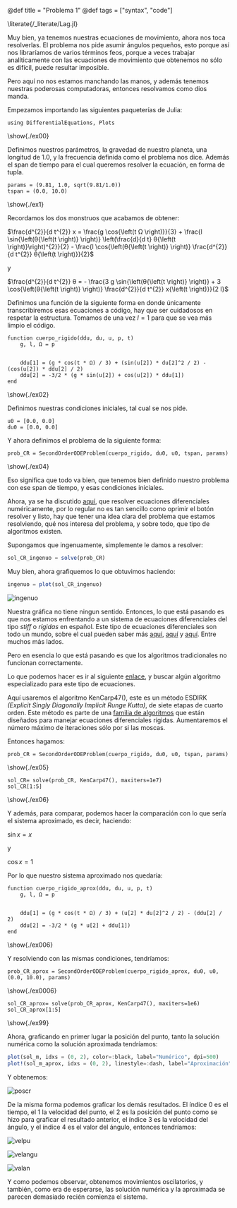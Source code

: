 <!-- @def showall = true -->
@def title = "Problema 1"
@def tags = ["syntax", "code"]


\literate{/_literate/Lag.jl}

Muy bien, ya tenemos nuestras ecuaciones de movimiento, ahora nos toca resolverlas. El problema nos pide asumir ángulos pequeños, esto porque así nos libraríamos de varios términos feos, porque a veces trabajar analíticamente con las ecuaciones de movimiento que obtenemos no sólo es difícil, puede resultar imposible. 

Pero aquí no nos estamos manchando las manos, y además tenemos nuestras poderosas computadoras, entonces resolvamos como dios manda. 

Empezamos importando las siguientes paqueterías de Julia:


```julia:./ex00
using DifferentialEquations, Plots
```
\show{./ex00}

Definimos nuestros parámetros, la gravedad de nuestro planeta, una longitud de 1.0, y la frecuencia definida como el problema nos dice. Además el span de tiempo para el cual queremos resolver la ecuación, en forma de tupla. 

```julia:./ex1
params = (9.81, 1.0, sqrt(9.81/1.0))
tspan = (0.0, 10.0)
```

\show{./ex1}

Recordamos los dos monstruos que acabamos de obtener:

$\frac{d^{2}}{d t^{2}} x = \frac{g \cos{\left(t Ω \right)}}{3} + \frac{l \sin{\left(θ{\left(t \right)} \right)} \left(\frac{d}{d t} θ{\left(t \right)}\right)^{2}}{2} - \frac{l \cos{\left(θ{\left(t \right)} \right)} \frac{d^{2}}{d t^{2}} θ{\left(t \right)}}{2}$

y

$\frac{d^{2}}{d t^{2}} θ = - \frac{3 g \sin{\left(θ{\left(t \right)} \right)} + 3 \cos{\left(θ{\left(t \right)} \right)} \frac{d^{2}}{d t^{2}} x{\left(t \right)}}{2 l}$

Definimos una función de la siguiente forma en donde únicamente transcribiremos esas ecuaciones a código, hay que ser cuidadosos en respetar la estructura. Tomamos de una vez $l = 1$ para que se vea más limpio el código.


```julia:./ex02
function cuerpo_rigido(ddu, du, u, p, t)
    g, l, Ω = p


    ddu[1] = (g * cos(t * Ω) / 3) + (sin(u[2]) * du[2]^2 / 2) - (cos(u[2]) * ddu[2] / 2)
    ddu[2] = -3/2 * (g * sin(u[2]) + cos(u[2]) * ddu[1]) 
end
```

\show{./ex02}

Definimos nuestras condiciones iniciales, tal cual se nos pide.

```julia:./ex03
u0 = [0.0, 0.0]
du0 = [0.0, 0.0]
```

Y ahora definimos el problema de la siguiente forma:

```julia:./ex04
prob_CR = SecondOrderODEProblem(cuerpo_rigido, du0, u0, tspan, params)
```
\show{./ex04}

Eso significa que todo va bien, que tenemos bien definido nuestro problema con ese span de tiempo, y esas condiciones iniciales.

Ahora, ya se ha discutido [aquí](https://marcoherrera-s.github.io/Problemas/Ejercicios/oscilador/), que resolver ecuaciones diferenciales numéricamente, por lo regular no es tan sencillo como oprimir el botón resolver y listo, hay que tener una idea clara del problema que estamos resolviendo, qué nos interesa del problema, y sobre todo, que tipo de algoritmos existen. 

Supongamos que ingenuamente, simplemente le damos a resolver:


```julia
sol_CR_ingenuo = solve(prob_CR)
```
<!-- \show{./ex59} -->


Muy bien, ahora grafiquemos lo que obtuvimos haciendo:


```julia
ingenuo = plot(sol_CR_ingenuo)
```
<!-- \show{./ex58} -->


![ingenuo](/assets/ingenuo.png)


Nuestra gráfica no tiene ningun sentido. 
Entonces, lo que está pasando es que nos estamos enfrentando a un sistema de ecuaciones diferenciales del tipo _stiff_ o _rígidas_ en español. 
Este tipo de ecuaciones diferenciales son todo un mundo, sobre el cual pueden saber más [aquí](https://en.wikipedia.org/wiki/Stiff_equation), [aquí](https://scicomp.stackexchange.com/questions/891/the-definition-of-stiff-ode-system) y [aquí](https://docs.sciml.ai/SciMLTutorialsOutput/html/introduction/02-choosing_algs.html). Entre muchos más lados. 

Pero en esencia lo que está pasando es que los algoritmos tradicionales no funcionan correctamente.

Lo que podemos hacer es ir al siguiente [enlace](https://docs.sciml.ai/DiffEqDocs/stable/solvers/ode_solve/#OrdinaryDiffEq.jl-for-Stiff-Equations), y buscar algún algoritmo especializado para este tipo de ecuaciones.

Aquí usaremos el algoritmo KenCarp47(), este es un método ESDIRK _(Explicit Singly Diagonally Implicit Runge Kutta)_, de siete etapas de cuarto orden. Este método es parte de una [familia de algoritmos](https://arxiv.org/abs/1803.01613) que están diseñados para manejar ecuaciones diferenciales rígidas. Aumentaremos el número máximo de iteraciones sólo por si las moscas. 

Entonces hagamos: 


```julia:./ex05
prob_CR = SecondOrderODEProblem(cuerpo_rigido, du0, u0, tspan, params)
```
\show{./ex05}

```julia:./ex06
sol_CR= solve(prob_CR, KenCarp47(), maxiters=1e7)
sol_CR[1:5]

```
\show{./ex06}


Y además, para comparar, podemos hacer la comparación con lo que sería el sistema aproximado, es decir, haciendo: 

$\sin{x} = x$

y 

$\cos{x} = 1$

Por lo que nuestro sistema aproximado nos quedaría:


```julia:./ex006
function cuerpo_rigido_aprox(ddu, du, u, p, t)
    g, l, Ω = p


    ddu[1] = (g * cos(t * Ω) / 3) + (u[2] * du[2]^2 / 2) - (ddu[2] / 2)
    ddu[2] = -3/2 * (g * u[2] + ddu[1]) 
end

```
\show{./ex006}

Y resolviendo con las mismas condiciones, tendríamos:

```julia:./ex0006
prob_CR_aprox = SecondOrderODEProblem(cuerpo_rigido_aprox, du0, u0, (0.0, 10.0), params)
```
\show{./ex0006}

```julia:./ex99
sol_CR_aprox= solve(prob_CR_aprox, KenCarp47(), maxiters=1e6)
sol_CR_aprox[1:5]

```
\show{./ex99}

Ahora, graficando en primer lugar la posición del punto, tanto la solución numérica como la solución aproximada tendríamos:

```julia
plot(sol_m, idxs = (0, 2), color=:black, label="Numérico", dpi=500)
plot!(sol_m_aprox, idxs = (0, 2), linestyle=:dash, label="Aproximación", ylabel="Posición del punto", ylims=(-7,7), color=:red, title="Posición del punto en cuerpo rígido")
```
Y obtenemos:

![poscr](/assets/pospunto.png)

De la misma forma podemos graficar los demás resultados. El índice 0 es el tiempo, el 1 la velocidad del punto, el 2 es la posición del punto como se hizo para graficar el resultado anterior, el índice 3 es la velocidad del ángulo, y el índice 4 es el valor del ángulo, entonces tendríamos:


![velpu](/assets/velpunto.png)

![velangu](/assets/velangulo.png)

![valan](/assets/anguba.png)

Y como podemos observar, obtenemos movimientos oscilatorios, y también, como era de esperarse, las solución numérica y la aproximada se parecen demasiado recién comienza el sistema. 
